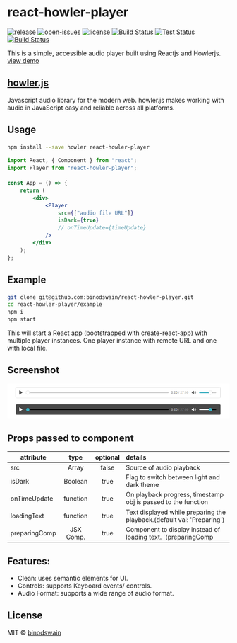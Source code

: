# react-howler-player

[![release](https://badgen.net/npm/v/react-howler-player)](https://www.npmjs.com/package/react-howler-player)
[![open-issues](https://badgen.net/github/open-issues/binodswain/react-howler-player)](https://github.com/binodswain/react-howler-player/issues)
[![license](https://badgen.net/github/license/binodswain/react-howler-player)](https://github.com/binodswain/react-howler-player/blob/master/LICENSE)
[![Build Status](https://travis-ci.com/binodswain/react-howler-player.svg?branch=master)](https://travis-ci.com/binodswain/react-howler-player)
[![Test Status](https://github.com/binodswain/react-howler-player/workflows/Test/badge.svg)](https://github.com/binodswain/react-howler-player/actions?query=workflow%3ATest)
[![Build Status](https://github.com/binodswain/react-howler-player/workflows/Build/badge.svg)](https://github.com/binodswain/react-howler-player/actions?query=workflow%3ABuild)

This is a simple, accessible audio player built using Reactjs and Howlerjs.
[view demo](https://binodswain.github.io/react-howler-player/)

## [howler.js](https://howlerjs.com/)

Javascript audio library for the modern web. howler.js makes working with audio in JavaScript easy and reliable across all platforms.

## Usage

```bash
npm install --save howler react-howler-player
```

```jsx
import React, { Component } from "react";
import Player from "react-howler-player";

const App = () => {
    return (
        <div>
            <Player
                src={["audio file URL"]}
                isDark={true}
                // onTimeUpdate={timeUpdate}
            />
        </div>
    );
};
```

## Example

```bash
git clone git@github.com:binodswain/react-howler-player.git
cd react-howler-player/example
npm i
npm start
```

This will start a React app (bootstrapped with create-react-app) with multiple player instances.
One player instance with remote URL and one with local file.

## Screenshot

![Screenshot 1](/example/react-howler-player.png?raw=true "player")

## Props passed to component

| attribute     |   type    | optional | details                                                                        |
| ------------- | :-------: | :------: | :----------------------------------------------------------------------------- |
| src           |   Array   |  false   | Source of audio playback                                                       |
| isDark        |  Boolean  |   true   | Flag to switch between light and dark theme                                    |
| onTimeUpdate  | function  |   true   | On playback progress, timestamp obj is passed to the function                  |
| loadingText   | function  |   true   | Text displayed while preparing the playback.(default val: 'Preparing')         |
| preparingComp | JSX Comp. |   true   | Component to display instead of loading text. `(preparingComp || loadingText)` |

## Features:

-   Clean: uses semantic elements for UI.
-   Controls: supports Keyboard events/ controls.
-   Audio Format: supports a wide range of audio format.

## License

MIT © [binodswain](https://github.com/binodswain)
